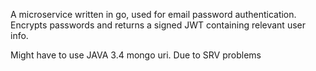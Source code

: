 A microservice written in go, used for email password authentication. Encrypts passwords and returns a signed JWT containing relevant user info.

Might have to use JAVA 3.4 mongo uri. Due to SRV problems
